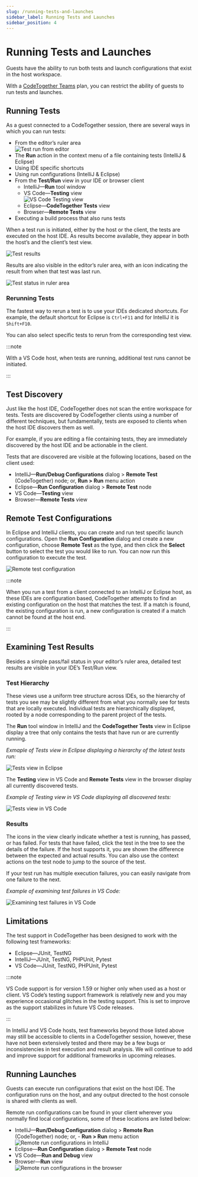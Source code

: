 ```yaml
---
slug: /running-tests-and-launches
sidebar_label: Running Tests and Launches
sidebar_position: 4
---
```


# Running Tests and Launches

Guests have the ability to run both tests and launch configurations that exist in the host workspace.

With a [CodeTogether Teams](https://www.codetogether.com/teams/) plan, you can restrict the ability of guests to run tests and launches.

## Running Tests

As a guest connected to a CodeTogether session, there are several ways in which you can run tests:

- From the editor’s ruler area  
    ![Test run from editor](/img/running-tests-and-launches/run_from_ruler.png)
- The **Run** action in the context menu of a file containing tests (IntelliJ & Eclipse)
- Using IDE specific shortcuts
- Using run configurations (IntelliJ & Eclipse)
- From the **Test/Run** view in your IDE or browser client
    - IntelliJ—**Run** tool window
    - VS Code—**Testing** view  
        ![VS Code Testing view](/img/running-tests-and-launches/run_from_vscode_view.png)
    - Eclipse—**CodeTogether Tests** view
    - Browser—**Remote Tests** view
- Executing a build process that also runs tests

When a test run is initiated, either by the host or the client, the tests are executed on the host IDE. As results become available, they appear in both the host’s and the client’s test view.

![Test results](/img/running-tests-and-launches/test_output_intellij.png)

Results are also visible in the editor’s ruler area, with an icon indicating the result from when that test was last run.

![Test status in ruler area](/img/running-tests-and-launches/ruler_status.png)

### Rerunning Tests

The fastest way to rerun a test is to use your IDEs dedicated shortcuts. For example, the default shortcut for Eclipse is `Ctrl+F11` and for IntelliJ it is `Shift+F10`.


You can also select specific tests to rerun from the corresponding test view.

:::note

With a VS Code host, when tests are running, additional test runs cannot be initiated.

:::

## Test Discovery

Just like the host IDE, CodeTogether does not scan the entire workspace for tests. Tests are discovered by CodeTogether clients using a number of different techniques, but fundamentally, tests are exposed to clients when the host IDE discovers them as well.

For example, if you are editing a file containing tests, they are immediately discovered by the host IDE and be actionable in the client.

Tests that are discovered are visible at the following locations, based on the client used:

- IntelliJ—**Run/Debug Configurations** dialog > **Remote Test** (CodeTogether) node; or, **Run > Run** menu action
- Eclipse—**Run Configuration** dialog > **Remote Test** node
- VS Code—**Testing** view
- Browser—**Remote Tests** view

## Remote Test Configurations

In Eclipse and IntelliJ clients, you can create and run test specific launch configurations. Open the **Run Configuration** dialog and create a new configuration, choose **Remote Test** as the type, and then click the **Select** button to select the test you would like to run. You can now run this configuration to execute the test.

 ![Remote test configuration](/img/running-tests-and-launches/create_remote_test_configuration.png)

:::note

When you run a test from a client connected to an IntelliJ or Eclipse host, as these IDEs are configuration based, CodeTogether attempts to find an existing configuration on the host that matches the test. If a match is found, the existing configuration is run, a new configuration is created if a match cannot be found at the host end.

:::

## Examining Test Results

Besides a simple pass/fail status in your editor’s ruler area, detailed test results are visible in your IDE’s Test/Run view.

### Test Hierarchy

These views use a uniform tree structure across IDEs, so the hierarchy of tests you see may be slightly different from what you normally see for tests that are locally executed. Individual tests are hierarchically displayed, rooted by a node corresponding to the parent project of the tests.

The **Run** tool window in IntelliJ and the **CodeTogether Tests** view in Eclipse display a tree that only contains the tests that have run or are currently running.

*Exmaple of Tests view in Eclipse displaying a hierarchy of the latest tests run:*

![Tests view in Eclipse](/img/running-tests-and-launches/test_hierarchy_eclipse.png)

The **Testing** view in VS Code and **Remote Tests** view in the browser display all currently discovered tests.

*Example of Testing view in VS Code displaying all discovered tests:*

![Tests view in VS Code](/img/running-tests-and-launches/test_hierarchy_vscode.png)

### Results

The icons in the view clearly indicate whether a test is running, has passed, or has failed. For tests that have failed, click the test in the tree to see the details of the failure. If the host supports it, you are shown the difference between the expected and actual results. You can also use the context actions on the test node to jump to the source of the test.

If your test run has multiple execution failures, you can easily navigate from one failure to the next.

*Example of examining test failures in VS Code:*

![Examining test failures in VS Code](/img/running-tests-and-launches/test_results_vscode2.png)

## Limitations

The test support in CodeTogether has been designed to work with the following test frameworks:

- Eclipse—JUnit, TestNG
- IntelliJ—JUnit, TestNG, PHPUnit, Pytest
- VS Code—JUnit, TestNG, PHPUnit, Pytest  

:::note

VS Code support is for version 1.59 or higher only when used as a host or client. VS Code’s testing support framework is relatively new and you may experience occasional glitches in the testing support. This is set to improve as the support stabilizes in future VS Code releases.

:::

In IntelliJ and VS Code hosts, test frameworks beyond those listed above may still be accessible to clients in a CodeTogether session, however, these have not been extensively tested and there may be a few bugs or inconsistencies in test execution and result analysis. We will continue to add and improve support for additional frameworks in upcoming releases.

## Running Launches

Guests can execute run configurations that exist on the host IDE. The configuration runs on the host, and any output directed to the host console is shared with clients as well.

Remote run configurations can be found in your client wherever you normally find local configurations, some of these locations are listed below:

- IntelliJ—**Run/Debug Configuration** dialog > **Remote Run** (CodeTogether) node; or, - **Run > Run** menu action  
    ![Remote run configurations in IntelliJ](/img/running-tests-and-launches/run_configuration_intellij.png)
- Eclipse—**Run Configuration** dialog > **Remote Test** node
- VS Code—**Run and Debug** view
- Browser—**Run** view  
    ![Remote run configurations in the browser](/img/running-tests-and-launches/run_configuration_browser.png)